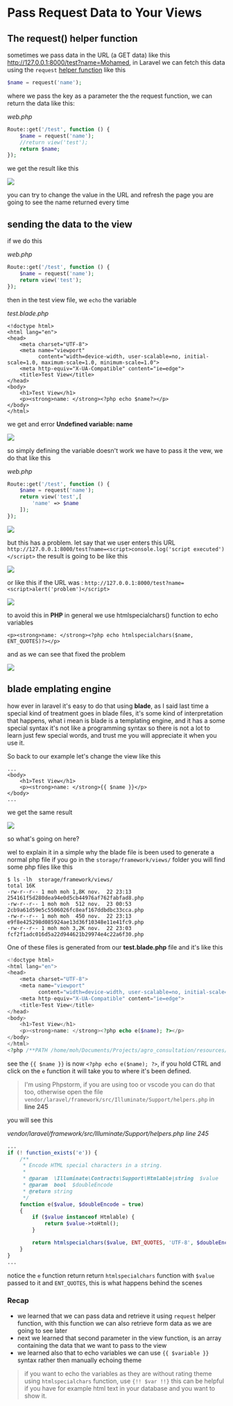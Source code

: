 # Pass Request Data to Your Views

## The request() helper function
sometimes we pass data in the URL (a GET data) like this http://127.0.0.1:8000/test?name=Mohamed, in Laravel we can 
fetch this data using the `request`  [helper function](https://web.cs.wpi.edu/~cs1101/a05/Docs/creating-helpers.html)
like this

```php
$name = request('name');
```

where we pass the key as a parameter the the request function, we can return the data like this:

*web.php*
```php
Route::get('/test', function () {
    $name = request('name');
    //return view('test');
    return $name;
});
```
we get the result like this

![](../_media/Screenshot%20from%202019-11-23%2000-20-50.png) 

you can try to change the value in the URL and refresh the page you are going to see the name returned every time

## sending the data to the view

if we do this 

*web.php*
```php
Route::get('/test', function () {
    $name = request('name');
    return view('test');
});
```

then in the test view file, we `echo` the variable

*test.blade.php*
```blade
<!doctype html>
<html lang="en">
<head>
    <meta charset="UTF-8">
    <meta name="viewport"
          content="width=device-width, user-scalable=no, initial-scale=1.0, maximum-scale=1.0, minimum-scale=1.0">
    <meta http-equiv="X-UA-Compatible" content="ie=edge">
    <title>Test View</title>
</head>
<body>
    <h1>Test View</h1>
    <p><strong>name: </strong><?php echo $name?></p>
</body>
</html>
```

we get and error **Undefined variable: name**

![](../_media/Screenshot%20from%202019-11-23%2000-29-19.png)  

so simply defining the variable doesn't work we have to pass it the vew, we do that like this

*web.php*
```php
Route::get('/test', function () {
    $name = request('name');
    return view('test',[
        'name' => $name
    ]);
});
```
![](../_media/Screenshot%20from%202019-11-23%2000-32-22.png) 

but this has a problem. let say that we user enters this URL `http://127.0.0.1:8000/test?name=<script>console.log('script executed')</script>`
the result is going to be like this

![](../_media/Screenshot%20from%202019-11-23%2000-34-55.png)

or like this if the URL was : `http://127.0.0.1:8000/test?name=<script>alert('problem')</script>`

![](../_media/Screenshot%20from%202019-11-23%2000-40-05.png) 

to avoid this in **PHP** in general we use htmlspecialchars() function to echo variables 

```blade
<p><strong>name: </strong><?php echo htmlspecialchars($name, ENT_QUOTES)?></p>
```

and as we can see that fixed the problem

![](../_media/Screenshot%20from%202019-11-23%2000-45-26.png)

## blade emplating engine

how ever in laravel it's easy to do that using **blade**, as I said last time a special kind of treatment goes in 
blade files, it's some kind of interpretation that happens, what i mean is blade is a templating engine, and it has
a some special syntax it's not like a programming syntax so there is not a lot to learn just few special words, and 
trust me you will appreciate it when you use it.

So back to our example let's change the view like this

```blade
...
<body>
    <h1>Test View</h1>
    <p><strong>name: </strong>{{ $name }}</p>
</body>
...
```

we get the same result 

![](../_media/Screenshot%20from%202019-11-23%2000-53-48.png)

so what's going on here?

wel to explain it in a simple why the blade file is been used to generate a normal php file if you go in the 
`storage/framework/views/` folder you will find some php files like this

```text
$ ls -lh  storage/framework/views/
total 16K
-rw-r--r-- 1 moh moh 1,8K nov.  22 23:13 254161f5d280dea94e0d5cb44976af762fabfad8.php
-rw-r--r-- 1 moh moh  512 nov.  23 00:53 2cb9a61d59e5c5506026fc8eaf167ddbdbc33cca.php
-rw-r--r-- 1 moh moh  450 nov.  22 23:13 e9f8e425298d085924ae13d36f10348e11e41fc9.php
-rw-r--r-- 1 moh moh 3,2K nov.  22 23:03 fcf2f1adc016d5a22d944621b29974e4c22a6f30.php
```

One of these files is generated from our **test.blade.php** file and it's like this

```php
<!doctype html>
<html lang="en">
<head>
    <meta charset="UTF-8">
    <meta name="viewport"
          content="width=device-width, user-scalable=no, initial-scale=1.0, maximum-scale=1.0, minimum-scale=1.0">
    <meta http-equiv="X-UA-Compatible" content="ie=edge">
    <title>Test View</title>
</head>
<body>
    <h1>Test View</h1>
    <p><strong>name: </strong><?php echo e($name); ?></p>
</body>
</html>
<?php /**PATH /home/moh/Documents/Projects/agro_consultation/resources/views/test.blade.php ENDPATH**/ ?>
```

see the `{{ $name }}` is now `<?php echo e($name); ?>`, if you hold CTRL and click on the `e` function it will take 
you to where it's been defined.

> I'm using Phpstorm, if you are using too or vscode you can do that too, otherwise open the file `vendor/laravel/framework/src/Illuminate/Support/helpers.php`
in **line 245**

you will see this

*vendor/laravel/framework/src/Illuminate/Support/helpers.php line 245*
```php
...
if (! function_exists('e')) {
    /**
     * Encode HTML special characters in a string.
     *
     * @param  \Illuminate\Contracts\Support\Htmlable|string  $value
     * @param  bool  $doubleEncode
     * @return string
     */
    function e($value, $doubleEncode = true)
    {
        if ($value instanceof Htmlable) {
            return $value->toHtml();
        }

        return htmlspecialchars($value, ENT_QUOTES, 'UTF-8', $doubleEncode);
    }
}
...
```

notice the `e` function return return `htmlspecialchars` function with `$value` passed to it and `ENT_QUOTES`, this is 
what happens behind the scenes


### Recap
  - we learned that we can pass data and retrieve it using `request` helper function, with this function we can also
  retrieve form data as we are going to see later
  - next we learned that second parameter in the view function, is an array containing the data that we want to pass
  to the view
  - we learned also that to echo variables we can use `{{ $variable }}` syntax rather then manually echoing theme
> if you want to echo the variables as they are without rating theme using `htmlspecialchars` function, use
`{!! $var !!}` this can be helpful if you have for example html text in your database and you want to show it.
